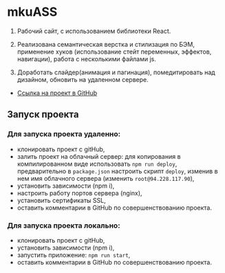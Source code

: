 # mkuASS

1. Рабочий сайт, с использованием библиотеки React.

2. Реализована семантическая верстка и стилизация по БЭМ, применение хуков (использование стейт переменных, эффектов, навигации), работа с несколькими файлами js.

3. Доработать слайдер(анимация и пагинация), помедитировать над дизайном, обновить на удаленном сервере.

- [Ссылка на проект в GitHub](https://github.com/alix1982/mkuASS)

## Запуск проекта

### Для запуска проекта удаленно:

- клонировать проект c gitHub,
- залить проект на облачный сервер: для копирования в компилированном виде использовать `npm run deploy`, предварительно в `package.json` настроить скрипт `deploy`, изменив в нем имя облачного сервера (изменить `root@94.228.117.90`),
- установить зависимости (npm i),
- настроить работу портов сервера (nginx),
- установить сертификаты SSL,
- оставить комментарии в GitHub по совершенствованию проекта.

### Для запуска проекта локально:

- клонировать проект c gitHub,
- установить зависимости (npm i),
- запустить приложение: `npm run start`,
- оставить комментарии в GitHub по совершенствованию проекта.
